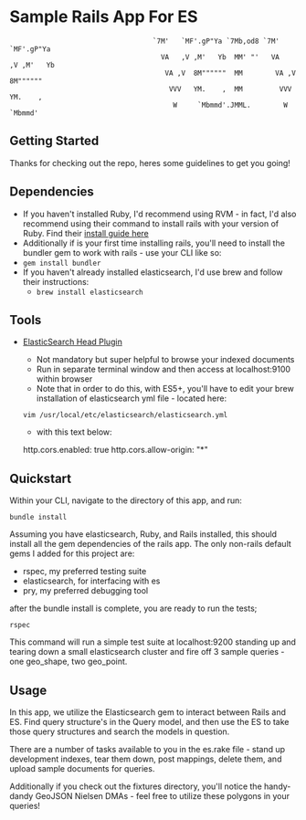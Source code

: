 # Sample Rails App For ES                                           
                                                                                                       
                                                                            
                                       `7M'   `MF'.gP"Ya `7Mb,od8 `7M'   `MF'.gP"Ya     
                                         VA   ,V ,M'   Yb  MM' "'   VA   ,V ,M'   Yb    
                                          VA ,V  8M""""""  MM        VA ,V  8M""""""    
                                           VVV   YM.    ,  MM         VVV   YM.    ,    
                                            W     `Mbmmd'.JMML.        W     `Mbmmd'
                                  
                                                                                                                     

## Getting Started

Thanks for checking out the repo, heres some guidelines to get you going!  

##  Dependencies 
  - If you haven't installed Ruby, I'd recommend using RVM - in fact, I'd also recommend using their command to install rails with your version of Ruby.  Find their [install guide here](https://rvm.io/rvm/install)
  - Additionally if is your first time installing rails, you'll need to install the bundler gem to work with rails - use your CLI like so: 
  - `gem install bundler` 
  - If you haven't already installed elasticsearch, I'd use brew and follow their instructions: 
    - `brew install elasticsearch`
    
## Tools 
  - [ElasticSearch Head Plugin](https://github.com/mobz/elasticsearch-head)
    - Not mandatory but super helpful to browse your indexed documents
    - Run in separate terminal window and then access at localhost:9100 within browser
    - Note that in order to do this, with ES5+, you'll have to edit your brew installation of elasticsearch yml file - located here: 
    
    `vim /usr/local/etc/elasticsearch/elasticsearch.yml`
    
    - with this text below:
  
    http.cors.enabled: true 
    http.cors.allow-origin: "*"

## Quickstart

  Within your CLI, navigate to the directory of this app, and run: 
  
  `bundle install`
  
  Assuming you have elasticsearch, Ruby, and Rails installed, this should install all the gem dependencies of the rails app.  The only non-rails default gems I added for this project are:
  - rspec, my preferred testing suite
  - elasticsearch, for interfacing with es
  - pry, my preferred debugging tool
  
  after the bundle install is complete, you are ready to run the tests; 
  
  `rspec`
  
   This command will run a simple test suite at localhost:9200 standing up and tearing down a small elasticsearch cluster and fire off 3 sample queries - one geo_shape, two geo_point.  


## Usage

  In this app, we utilize the Elasticsearch gem to interact between Rails and ES.  Find query structure's in the Query model, and then use the ES to take those query structures and search the models in question.  
  
  There are a number of tasks available to you in the es.rake file - stand up development indexes, tear them down, post mappings, delete them, and upload sample documents for queries.  
  
  Additionally if you check out the fixtures directory, you'll notice the handy-dandy GeoJSON Nielsen DMAs - feel free to utilize these polygons in your queries!